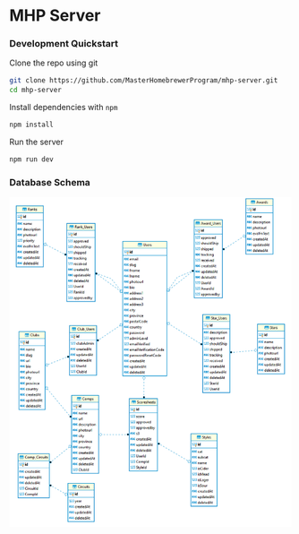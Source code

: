 # MHP Server

### Development Quickstart

Clone the repo using git

```bash
git clone https://github.com/MasterHomebrewerProgram/mhp-server.git
cd mhp-server
```

Install dependencies with `npm`

```bash
npm install
```

Run the server

```bash
npm run dev
```

### Database Schema

![Database Schema](./docs/images/db_schema.PNG)
